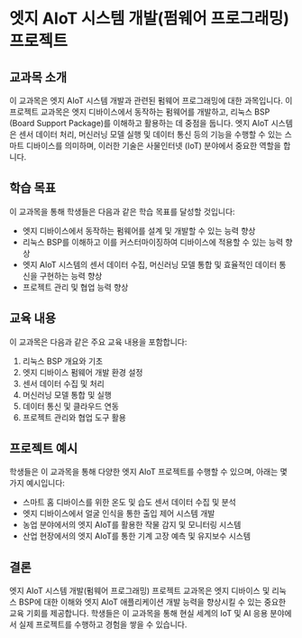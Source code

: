 # 엣지 AIoT 시스템 개발(펌웨어 프로그래밍) 프로젝트

## 교과목 소개

이 교과목은 엣지 AIoT 시스템 개발과 관련된 펌웨어 프로그래밍에 대한 과목입니다. 이 프로젝트 교과목은 엣지 디바이스에서 동작하는 펌웨어를 개발하고, 리눅스 BSP (Board Support Package)를 이해하고 활용하는 데 중점을 둡니다. 엣지 AIoT 시스템은 센서 데이터 처리, 머신러닝 모델 실행 및 데이터 통신 등의 기능을 수행할 수 있는 스마트 디바이스를 의미하며, 이러한 기술은 사물인터넷 (IoT) 분야에서 중요한 역할을 합니다.

## 학습 목표

이 교과목을 통해 학생들은 다음과 같은 학습 목표를 달성할 것입니다:

- 엣지 디바이스에서 동작하는 펌웨어를 설계 및 개발할 수 있는 능력 향상
- 리눅스 BSP를 이해하고 이를 커스터마이징하여 디바이스에 적용할 수 있는 능력 향상
- 엣지 AIoT 시스템의 센서 데이터 수집, 머신러닝 모델 통합 및 효율적인 데이터 통신을 구현하는 능력 향상
- 프로젝트 관리 및 협업 능력 향상

## 교육 내용

이 교과목은 다음과 같은 주요 교육 내용을 포함합니다:

1. 리눅스 BSP 개요와 기초
2. 엣지 디바이스 펌웨어 개발 환경 설정
3. 센서 데이터 수집 및 처리
4. 머신러닝 모델 통합 및 실행
5. 데이터 통신 및 클라우드 연동
6. 프로젝트 관리와 협업 도구 활용

## 프로젝트 예시

학생들은 이 교과목을 통해 다양한 엣지 AIoT 프로젝트를 수행할 수 있으며, 아래는 몇 가지 예시입니다:

- 스마트 홈 디바이스를 위한 온도 및 습도 센서 데이터 수집 및 분석
- 엣지 디바이스에서 얼굴 인식을 통한 출입 제어 시스템 개발
- 농업 분야에서의 엣지 AIoT를 활용한 작물 감지 및 모니터링 시스템
- 산업 현장에서의 엣지 AIoT를 통한 기계 고장 예측 및 유지보수 시스템

## 결론

엣지 AIoT 시스템 개발(펌웨어 프로그래밍) 프로젝트 교과목은 엣지 디바이스 및 리눅스 BSP에 대한 이해와 엣지 AIoT 애플리케이션 개발 능력을 향상시킬 수 있는 중요한 교육 기회를 제공합니다. 학생들은 이 교과목을 통해 현실 세계의 IoT 및 AI 응용 분야에서 실제 프로젝트를 수행하고 경험을 쌓을 수 있습니다.

